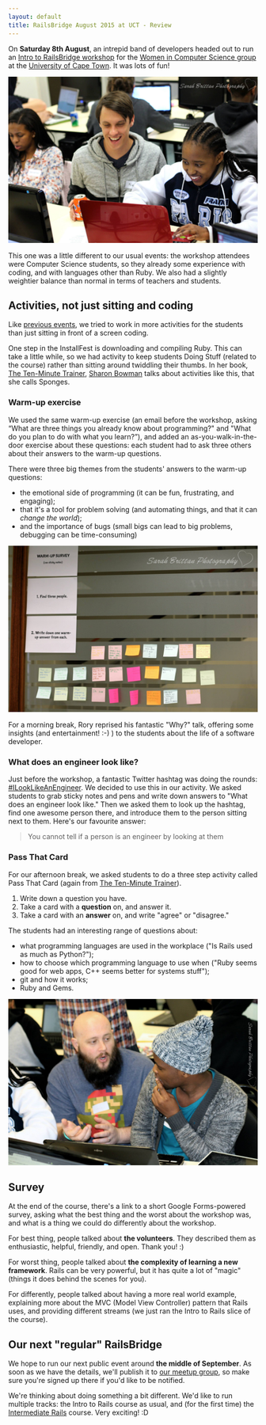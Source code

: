 ```yaml
---
layout: default
title: RailsBridge August 2015 at UCT - Review
---
```


On **Saturday 8th August**, an intrepid band of developers headed out to run an [Intro to RailsBridge workshop](https://docs.railsbridgecapetown.org/intro-to-rails/) for the [Women in Computer Science group](https://www.facebook.com/Women.CS) at the [University of Cape Town](http://www.uct.ac.za/). It was lots of fun!

[![](/images/2015-08-uct/lol-rails.jpg)](https://www.facebook.com/Women.CS/photos/a.969590223064008.1073741831.230795496943488/969590449730652/?type=3&theater)

This one was a little different to our usual events: the workshop attendees were Computer Science students, so they already some experience with coding, and with languages other than Ruby. We also had a slightly weightier balance than normal in terms of teachers and students.

## Activities, not just sitting and coding

Like [previous events](/2015/06/04/may-2015-review.html), we tried to work in more activities for the students than just sitting in front of a screen coding.

One step in the InstallFest is downloading and compiling Ruby. This can take a little while, so we had activity to keep students Doing Stuff (related to the course) rather than sitting around twiddling their thumbs. In her book, [The Ten-Minute Trainer](http://www.amazon.co.uk/Ten-Minute-Trainer-Teach-Quick-Stick-ebook/dp/B008L01FOQ/), [Sharon Bowman](http://bowperson.com/) talks about activities like this, that she calls Sponges.

### Warm-up exercise

We used the same warm-up exercise (an email before the workshop, asking “What are three things you already know about programming?" and "What do you plan to do with what you learn?”), and added an as-you-walk-in-the-door exercise about these questions: each student had to ask three others about their answers to the warm-up questions.

There were three big themes from the students' answers to the warm-up questions:

* the emotional side of programming (it can be fun, frustrating, and engaging);
* that it's a tool for problem solving (and automating things, and that it can *change the world*);
* and the importance of bugs (small bigs can lead to big problems, debugging can be time-consuming)

[![](/images/2015-08-uct/stickies.jpg)](https://www.facebook.com/Women.CS/photos/a.969590223064008.1073741831.230795496943488/969590339730663/?type=3&src=https%3A%2F%2Ffbcdn-sphotos-c-a.akamaihd.net%2Fhphotos-ak-xat1%2Ft31.0-8%2F11780041_969590339730663_2008906173928988106_o.jpg&smallsrc=https%3A%2F%2Ffbcdn-sphotos-c-a.akamaihd.net%2Fhphotos-ak-xat1%2Fv%2Ft1.0-9%2F11232710_969590339730663_2008906173928988106_n.jpg%3Foh%3D8cc08097d880118ffe7bef3536f9c8c9%26oe%3D564BA458%26__gda__%3D1451313799_d4e62bb66683aa90b974c3e62aaa0a22&size=2048%2C1366&fbid=969590339730663)

For a morning break, Rory reprised his fantastic "Why?" talk, offering some insights (and entertainment! :-) )  to the students about the life of a software developer.

### What does an engineer look like?

Just before the workshop, a fantastic Twitter hashtag was doing the rounds: [#ILookLikeAnEngineer](https://twitter.com/hashtag/ILookLikeAnEngineer). We decided to use this in our activity. We asked students to grab sticky notes and pens and write down answers to "What does an engineer look like." Then we asked them to look up the hashtag, find one awesome person there, and introduce them to the person sitting next to them. Here's our favourite answer:

> You cannot tell if a person is an engineer by looking at them

### Pass That Card

For our afternoon break, we asked students to do a three step activity called Pass That Card (again from [The Ten-Minute Trainer](http://www.amazon.co.uk/Ten-Minute-Trainer-Teach-Quick-Stick-ebook/dp/B008L01FOQ/)).

1. Write down a question you have.
2. Take a card with a **question** on, and answer it.
3. Take a card with an **answer** on, and write "agree" or "disagree."

The students had an interesting range of questions about:

* what programming languages are used in the workplace ("Is Rails used as much as Python?");
* how to choose which programming language to use when ("Ruby seems good for web apps, C++ seems better for systems stuff");
* git and how it works;
* Ruby and Gems.

[![](/images/2015-08-uct/explain.jpg)](https://www.facebook.com/Women.CS/photos/a.969590223064008.1073741831.230795496943488/969590469730650/?type=3&theater)

## Survey

At the end of the course, there's a link to a short Google Forms-powered survey, asking what the best thing and the worst about the workshop was, and what is a thing we could do differently about the workshop.

For best thing, people talked about **the volunteers**. They described them as enthusiastic, helpful, friendly, and open. Thank you! :)

For worst thing, people talked about **the complexity of learning a new framework**. Rails can be very powerful, but it has quite a lot of "magic" (things it does behind the scenes for you).

For differently, people talked about having a more real world example, explaining more about the MVC (Model View Controller) pattern that Rails uses, and providing different streams (we just ran the Intro to Rails slice of the course).


## Our next "regular" RailsBridge

We hope to run our next public event around **the middle of September**. As soon as we have the details, we'll publish it to [our meetup group](http://www.meetup.com/RailsBridge-Cape-Town/), so make sure you're signed up there if you'd like to be notified.

We're thinking about doing something a bit different. We'd like to run multiple tracks: the Intro to Rails course as usual, and (for the first time) the [Intermediate Rails](https://docs.railsbridgecapetown.org/intermediate-rails/) course. Very exciting! :D
